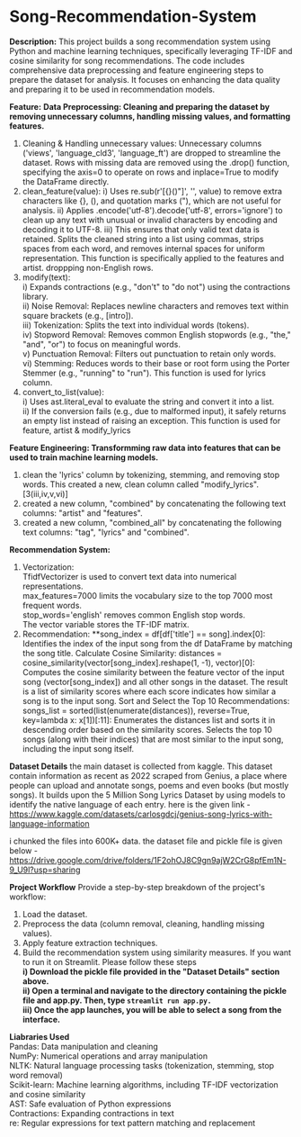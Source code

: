 # Song-Recommendation-System
**Description:** This project builds a song recommendation system using Python and machine learning techniques, specifically leveraging TF-IDF and cosine similarity for song recommendations. The code includes comprehensive data preprocessing and feature engineering steps to prepare the dataset for analysis. It focuses on enhancing the data quality and preparing it to be used in recommendation models.


**Feature:**
**Data Preprocessing: Cleaning and preparing the dataset by removing unnecessary columns, handling missing values, and formatting features.**
1. Cleaning & Handling unnecessary values: Unnecessary columns ('views', 'language_cld3', 'language_ft') are dropped to streamline the dataset. Rows with missing data are removed using the .drop() function, specifying the axis=0 to operate on rows and inplace=True to modify the DataFrame directly.
2. clean_feature(value): i) Uses re.sub(r'[{}()"]', '', value) to remove extra characters like {}, (), and quotation marks ("), which are not useful for analysis.
                         ii) Applies .encode('utf-8').decode('utf-8', errors='ignore') to clean up any text with unusual or invalid characters by encoding and decoding it to UTF-8.
                         iii) This ensures that only valid text data is retained. Splits the cleaned string into a list using commas, strips spaces from each word, and removes internal spaces for uniform representation.
This function is specifically applied to the features and artist. droppping non-English rows.
3. modify(text):<br> i) Expands contractions (e.g., "don't" to "do not") using the contractions library.<br>
                 ii) Noise Removal: Replaces newline characters and removes text within square brackets (e.g., [intro]).<br>
                 iii) Tokenization: Splits the text into individual words (tokens).<br>
                 iv) Stopword Removal: Removes common English stopwords (e.g., "the," "and", "or") to focus on meaningful words.<br>
                 v) Punctuation Removal: Filters out punctuation to retain only words.<br>
                 vi) Stemming: Reduces words to their base or root form using the Porter Stemmer (e.g., "running" to "run").
This function is used for lyrics column.
5. convert_to_list(value):<br> i) Uses ast.literal_eval to evaluate the string and convert it into a list.<br>
                           ii) If the conversion fails (e.g., due to malformed input), it safely returns an empty list instead of raising an exception.
This function is used for feature, artist & modify_lyrics

**Feature Engineering: Transformming raw data into features that can be used to train machine learning models.**
 1. clean the 'lyrics' column by tokenizing, stemming, and removing stop words. This created a new, clean column called "modify_lyrics". [3(iii,iv,v,vi)]
 2. created a new column, "combined" by concatenating the following text columns: "artist" and "features". 
 3. created a new column, "combined_all" by concatenating the following text columns: "tag", "lyrics" and "combined". 

 **Recommendation System:**
 1. Vectorization:<br> TfidfVectorizer is used to convert text data into numerical representations.<br>
                  max_features=7000 limits the vocabulary size to the top 7000 most frequent words.<br>
                  stop_words='english' removes common English stop words.<br>
                  The vector variable stores the TF-IDF matrix.
2. Recommendation:
                  **song_index = df[df['title'] == song].index[0]:
                  Identifies the index of the input song from the df DataFrame by matching the song title.
                  Calculate Cosine Similarity: 
                  distances = cosine_similarity(vector[song_index].reshape(1, -1), vector)[0]:
                  Computes the cosine similarity between the feature vector of the input song (vector[song_index]) and all other songs in the dataset.
                  The result is a list of similarity scores where each score indicates how similar a song is to the input song.
                  Sort and Select the Top 10 Recommendations:
                  songs_list = sorted(list(enumerate(distances)), reverse=True, key=lambda x: x[1])[:11]:
                  Enumerates the distances list and sorts it in descending order based on the similarity scores.
                  Selects the top 10 songs (along with their indices) that are most similar to the input song, including the input song itself.



 **Dataset Details**
the main dataset is collected from kaggle. This dataset contain information as recent as 2022 scraped from Genius, a place where people can upload and annotate songs, poems and even books (but mostly songs). It builds upon the 5 Million Song Lyrics Dataset by using models to identify the native language of each entry. here is the given link -
https://www.kaggle.com/datasets/carlosgdcj/genius-song-lyrics-with-language-information

i chunked the files into 600K+ data. the dataset file and pickle file is given below -
https://drive.google.com/drive/folders/1F2ohOJ8C9gn9ajW2CrG8pfEm1N-9_U9l?usp=sharing


**Project Workflow**
Provide a step-by-step breakdown of the project's workflow:
1. Load the dataset.
2. Preprocess the data (column removal, cleaning, handling missing values).
3. Apply feature extraction techniques.
4. Build the recommendation system using similarity measures.
If you want to run it on Streamlit. Please follow these steps<br>
**i) Download the pickle file provided in the "Dataset Details" section above.**<br>
**ii) Open a terminal and navigate to the directory containing the pickle file and app.py. Then, type ``streamlit run app.py.``**<br>
**iii) Once the app launches, you will be able to select a song from the interface.**


**Liabraries Used**<br>
Pandas: Data manipulation and cleaning<br>
NumPy: Numerical operations and array manipulation<br>
NLTK: Natural language processing tasks (tokenization, stemming, stop word removal)<br>
Scikit-learn: Machine learning algorithms, including TF-IDF vectorization and cosine similarity<br>
AST: Safe evaluation of Python expressions<br>
Contractions: Expanding contractions in text<br>
re: Regular expressions for text pattern matching and replacement







   
